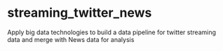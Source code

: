 # streaming_twitter_news
Apply big data technologies to build a data pipeline for twitter streaming data and merge with News data for analysis




